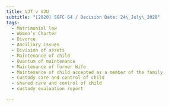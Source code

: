 ```yaml
---
title: VJT v VJU
subtitle: "[2020] SGFC 64 / Decision Date: 24\_July\_2020"
tags:
  - Matrimonial law
  - Women’s Charter
  - Divorce
  - Ancillary issues
  - Division of assets
  - Maintenance of child
  - Quantum of maintenance
  - Maintenance of former Wife
  - Maintenance of child accepted as a member of the family
  - Custody care and control of child
  - shared care and control of child
  - custody evaluation report

---
```


